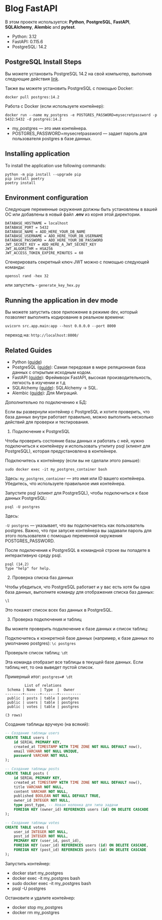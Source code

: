 # Blog FastAPI

В этом проекте используется: **Python**, **PostgreSQL**, **FastAPI**, **SQLAlchemy**, **Alembic** and **pytest**.

- Python: 3.12
- FastAPI: 0.115.6
- PostgreSQL: 14.2
## PostgreSQL Install Steps
Вы можете установить PostgreSQL 14.2 на свой компьютер, выполнив следующие действия  [link](https://www.postgresql.org/download/).

Также вы можете установить PostgreSQL с помощью Docker:
```shell script
docker pull postgres:14.2
```
Работа с Docker (если используете контейнер):
```
docker run --name my_postgres -e POSTGRES_PASSWORD=mysecretpassword -p 5432:5432 -d postgres:14.2
```
- my_postgres — это имя контейнера.
- POSTGRES_PASSWORD=mysecretpassword — задает пароль для пользователя postgres в базе данных.
## Installing application

To install the application use following commands:
```shell script
python -m pip install --upgrade pip
pip install poetry
poetry install
```

## Environment configuration

Следующие переменные окружения должны быть установлены в вашей ОС или добавлены в новый файл **.env** из корня этой директории.
```
DATABASE_HOSTNAME = localhost
DATABASE_PORT = 5432
DATABASE_NAME = ADD_HERE_YOUR_DB_NAME
DATABASE_USERNAME = ADD_HERE_YOUR_DB_USERNAME
DATABASE_PASSWORD = ADD_HERE_YOUR_DB_PASSWORD
JWT_SECRET_KEY = ADD_HERE_A_JWT_SECRET_KEY
JWT_ALGORITHM = HSA256
JWT_ACCESS_TOKEN_EXPIRE_MINUTES = 60
```
Сгенерировать секретный ключ JWT можно с помощью следующей команды:
```shell script
openssl rand -hex 32
```
или запустить - `generate_key_hex.py`

## Running the application in dev mode

Вы можете запустить свое приложение в режиме dev, который позволяет выполнять кодирование в реальном времени:
```shell script
uvicorn src.app.main:app --host 0.0.0.0 --port 8000
```
переход на: `http://localhost:8000/`

## Related Guides

- Python ([guide](https://www.python.org/docs/))
- PostgreSQL ([guide](https://www.postgresql.org/docs/)): Самая передовая в мире реляционная база данных с открытым исходным кодом.
- FastAPI ([guide](https://fastapi.tiangolo.com/)): Фреймворк FastAPI, высокая производительность, легкость в изучении и т.д
- SQLAlchemy ([guide](https://www.sqlalchemy.org/)): SQLAlchemy -> SQL.
- Alembic ([guide](https://alembic.sqlalchemy.org/en/latest/index.html)): Для Миграций.

Дополнительно по подключению к БД:

Если вы развернули контейнер с PostgreSQL и хотите проверить, что база данных внутри работает правильно, можно выполнить несколько действий для проверки и тестирования.

1. Подключение к PostgreSQL

Чтобы проверить состояние базы данных и работать с ней, нужно подключиться к контейнеру и использовать утилиту psql (клиент для PostgreSQL), которая предустановлена в контейнере.

Подключитесь к контейнеру (если вы не сделали этого раньше):

```shell script
sudo docker exec -it my_postgres_container bash
```
Здесь: `my_postgres_container` — это имя или ID вашего контейнера. Убедитесь, что используете правильное имя контейнера.

Запустите psql (клиент для PostgreSQL), чтобы подключиться к базе данных PostgreSQL:

```shell script
psql -U postgres
```

Здесь:

`-U postgres` — указывает, что вы подключаетесь как пользователь postgres. Важно, что при запуске контейнера вы задавали пароль для этого пользователя с помощью переменной окружения POSTGRES_PASSWORD.

После подключения к PostgreSQL в командной строке вы попадете в интерактивную среду psql.
```shell script
psql (14.2)
Type "help" for help.
```
2. Проверка списка баз данных

Чтобы убедиться, что PostgreSQL работает и у вас есть хотя бы одна база данных, выполните команду для отображения списка баз данных:
```shell script
\l
```
Это покажет список всех баз данных в PostgreSQL.

3. Проверка подключения и таблиц

Вы можете проверить подключение к базе данных и список таблиц:

Подключитесь к конкретной базе данных (например, к базе данных по умолчанию postgres): `\c postgres`

Проверьте список таблиц: `\dt`

Эта команда отобразит все таблицы в текущей базе данных. Если таблиц нет, то она выведет пустой список.

Примерный итог: `postgres=# \dt`

```shell script
         List of relations
 Schema | Name  | Type  |  Owner   
--------+-------+-------+----------
 public | posts | table | postgres
 public | users | table | postgres
 public | votes | table | postgres
 
(3 rows)
```
Создание таблицы вручеую (на всякий):

```sql
-- Создание таблицы users
CREATE TABLE users (
    id SERIAL PRIMARY KEY,
    created_at TIMESTAMP WITH TIME ZONE NOT NULL DEFAULT now(),
    email VARCHAR NOT NULL UNIQUE,
    password VARCHAR NOT NULL
);

-- Создание таблицы posts
CREATE TABLE posts (
    id SERIAL PRIMARY KEY,
    created_at TIMESTAMP WITH TIME ZONE NOT NULL DEFAULT now(),
    title VARCHAR NOT NULL,
    content VARCHAR NOT NULL,
    published BOOLEAN NOT NULL DEFAULT TRUE,
    owner_id INTEGER NOT NULL,
    type post_type, -- Новая колонка для типа задачи
    FOREIGN KEY (owner_id) REFERENCES users (id) ON DELETE CASCADE
);

-- Создание таблицы votes
CREATE TABLE votes (
    user_id INTEGER NOT NULL,
    post_id INTEGER NOT NULL,
    PRIMARY KEY (user_id, post_id),
    FOREIGN KEY (user_id) REFERENCES users (id) ON DELETE CASCADE,
    FOREIGN KEY (post_id) REFERENCES posts (id) ON DELETE CASCADE
);
```
Запустить контейнер:
- docker start my_postgres
- docker exec -it my_postgres bash
- sudo docker exec -it my_postgres bash
- psql -U postgres

Остановите и удалите контейнер:
- docker stop my_postgres
- docker rm my_postgres